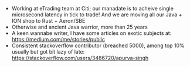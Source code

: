 - Working at eTrading team at Citi; our manadate is to acheive single microsecond latency in tick to trade! And we are moving all our Java + ION shop to Rust + Aeron/SBE
- Otherwise and ancient Java warrior, more than 25 years
- A keen wannabe writer, I have some articles on exotic subjects at: https://medium.com/me/stories/public
- Consistent stackoverflow contributor (breached 5000), among top 10% usually but got bit lazy of late: https://stackoverflow.com/users/3486720/apurva-singh
